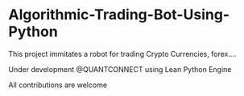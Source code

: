 # Algorithmic-Trading-Bot-Using-Python
This project immitates a robot for trading Crypto Currencies, forex....

Under development @QUANTCONNECT using Lean Python Engine

All contributions are welcome
